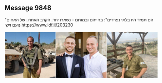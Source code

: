 ## Message 9848

"הם תמיד היו בלתי נפרדים":
בחייהם ובמותם - נשארו יחד. הקרב האחרון של האחים נועם וישי
https://www.idf.il/203230

![Photo](9848/9848_photo.jpg)
